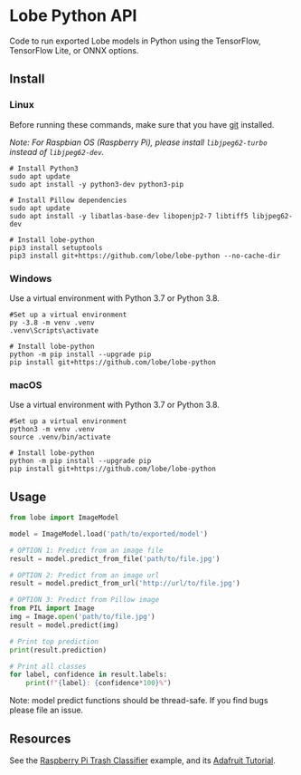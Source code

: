 # Lobe Python API
Code to run exported Lobe models in Python using the TensorFlow, TensorFlow Lite, or ONNX options.

## Install
### Linux
Before running these commands, make sure that you have [git](https://git-scm.com/download/linux) installed.

_Note: For Raspbian OS (Raspberry Pi), please install `libjpeg62-turbo` instead of `libjpeg62-dev`._

```shell script
# Install Python3
sudo apt update
sudo apt install -y python3-dev python3-pip

# Install Pillow dependencies
sudo apt update
sudo apt install -y libatlas-base-dev libopenjp2-7 libtiff5 libjpeg62-dev

# Install lobe-python
pip3 install setuptools
pip3 install git+https://github.com/lobe/lobe-python --no-cache-dir
```



### Windows
Use a virtual environment with Python 3.7 or Python 3.8.
```shell script
#Set up a virtual environment
py -3.8 -m venv .venv
.venv\Scripts\activate

# Install lobe-python
python -m pip install --upgrade pip
pip install git+https://github.com/lobe/lobe-python
```


### macOS
Use a virtual environment with Python 3.7 or Python 3.8.
```shell script
#Set up a virtual environment
python3 -m venv .venv
source .venv/bin/activate

# Install lobe-python
python -m pip install --upgrade pip
pip install git+https://github.com/lobe/lobe-python
```


## Usage
```python
from lobe import ImageModel

model = ImageModel.load('path/to/exported/model')

# OPTION 1: Predict from an image file
result = model.predict_from_file('path/to/file.jpg')

# OPTION 2: Predict from an image url
result = model.predict_from_url('http://url/to/file.jpg')

# OPTION 3: Predict from Pillow image
from PIL import Image
img = Image.open('path/to/file.jpg')
result = model.predict(img)

# Print top prediction
print(result.prediction)

# Print all classes
for label, confidence in result.labels:
    print(f"{label}: {confidence*100}%")

```
Note: model predict functions should be thread-safe. If you find bugs please file an issue.

## Resources

See the [Raspberry Pi Trash Classifier](https://github.com/microsoft/TrashClassifier) example, and its [Adafruit Tutorial](https://learn.adafruit.com/lobe-trash-classifier-machine-learning).

